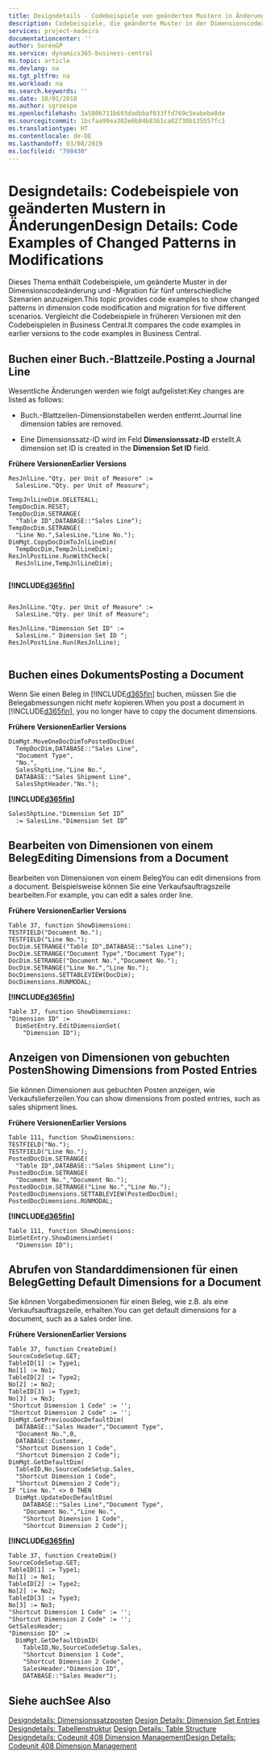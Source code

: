 ```yaml
---
title: Designdetails ‑ Codebeispiele von geänderten Mustern in Änderungen | Microsoft Docs
description: Codebeispiele, die geänderte Muster in der Dimensionscodeänderung und -Migration für fünf unterschiedliche Szenarien anzuzeigen. Vergleicht die Codebeispiele in früheren Versionen mit den Codebeispielen in Business Central.
services: project-madeira
documentationcenter: ''
author: SorenGP
ms.service: dynamics365-business-central
ms.topic: article
ms.devlang: na
ms.tgt_pltfrm: na
ms.workload: na
ms.search.keywords: ''
ms.date: 10/01/2018
ms.author: sgroespe
ms.openlocfilehash: 3a5806711b693dadbbaf033ffd769c5eabebe8de
ms.sourcegitcommit: 1bcfaa99ea302e6b84b8361ca02730b135557fc1
ms.translationtype: HT
ms.contentlocale: de-DE
ms.lasthandoff: 03/08/2019
ms.locfileid: "798430"
---
```

# <a name="design-details-code-examples-of-changed-patterns-in-modifications"></a><span data-ttu-id="b33cd-104">Designdetails: Codebeispiele von geänderten Mustern in Änderungen</span><span class="sxs-lookup"><span data-stu-id="b33cd-104">Design Details: Code Examples of Changed Patterns in Modifications</span></span>
<span data-ttu-id="b33cd-105">Dieses Thema enthält Codebeispiele, um geänderte Muster in der Dimensionscodeänderung und -Migration für fünf unterschiedliche Szenarien anzuzeigen.</span><span class="sxs-lookup"><span data-stu-id="b33cd-105">This topic provides code examples to show changed patterns in dimension code modification and migration for five different scenarios.</span></span> <span data-ttu-id="b33cd-106">Vergleicht die Codebeispiele in früheren Versionen mit den Codebeispielen in Business Central.</span><span class="sxs-lookup"><span data-stu-id="b33cd-106">It compares the code examples in earlier versions to the code examples in Business Central.</span></span>

## <a name="posting-a-journal-line"></a><span data-ttu-id="b33cd-107">Buchen einer Buch.-Blattzeile.</span><span class="sxs-lookup"><span data-stu-id="b33cd-107">Posting a Journal Line</span></span>  
<span data-ttu-id="b33cd-108">Wesentliche Änderungen werden wie folgt aufgelistet:</span><span class="sxs-lookup"><span data-stu-id="b33cd-108">Key changes are listed as follows:</span></span>  
  
- <span data-ttu-id="b33cd-109">Buch.-Blattzeilen-Dimensionstabellen werden entfernt.</span><span class="sxs-lookup"><span data-stu-id="b33cd-109">Journal line dimension tables are removed.</span></span>  
  
- <span data-ttu-id="b33cd-110">Eine Dimensionssatz-ID wird im Feld **Dimensionssatz-ID** erstellt.</span><span class="sxs-lookup"><span data-stu-id="b33cd-110">A dimension set ID is created in the **Dimension Set ID** field.</span></span>  
  
<span data-ttu-id="b33cd-111">**Frühere Versionen**</span><span class="sxs-lookup"><span data-stu-id="b33cd-111">**Earlier Versions**</span></span>  
  
```  
ResJnlLine."Qty. per Unit of Measure" :=   
  SalesLine."Qty. per Unit of Measure";  
  
TempJnlLineDim.DELETEALL;  
TempDocDim.RESET;  
TempDocDim.SETRANGE(  
  "Table ID",DATABASE::"Sales Line");  
TempDocDim.SETRANGE(  
  "Line No.",SalesLine."Line No.");  
DimMgt.CopyDocDimToJnlLineDim(  
  TempDocDim,TempJnlLineDim);  
ResJnlPostLine.RunWithCheck(  
  ResJnlLine,TempJnlLineDim);  
  
```  
  
 **[!INCLUDE[d365fin](includes/d365fin_md.md)]**  
  
```  
  
ResJnlLine."Qty. per Unit of Measure" :=   
  SalesLine."Qty. per Unit of Measure";  
  
ResJnlLine."Dimension Set ID" :=   
  SalesLine." Dimension Set ID ";  
ResJnlPostLine.Run(ResJnlLine);  
  
```  
  
## <a name="posting-a-document"></a><span data-ttu-id="b33cd-112">Buchen eines Dokuments</span><span class="sxs-lookup"><span data-stu-id="b33cd-112">Posting a Document</span></span>  
 <span data-ttu-id="b33cd-113">Wenn Sie einen Beleg in [!INCLUDE[d365fin](includes/d365fin_md.md)] buchen, müssen Sie die Belegabmessungen nicht mehr kopieren.</span><span class="sxs-lookup"><span data-stu-id="b33cd-113">When you post a document in [!INCLUDE[d365fin](includes/d365fin_md.md)], you no longer have to copy the document dimensions.</span></span>  
  
 <span data-ttu-id="b33cd-114">**Frühere Versionen**</span><span class="sxs-lookup"><span data-stu-id="b33cd-114">**Earlier Versions**</span></span>  
  
```  
DimMgt.MoveOneDocDimToPostedDocDim(  
  TempDocDim,DATABASE::"Sales Line",  
  "Document Type",  
  "No.",  
  SalesShptLine."Line No.",  
  DATABASE::"Sales Shipment Line",  
  SalesShptHeader."No.");  
```  
  
 **[!INCLUDE[d365fin](includes/d365fin_md.md)]**  
  
```  
SalesShptLine."Dimension Set ID”  
  := SalesLine."Dimension Set ID”  
```  
  
## <a name="editing-dimensions-from-a-document"></a><span data-ttu-id="b33cd-115">Bearbeiten von Dimensionen von einem Beleg</span><span class="sxs-lookup"><span data-stu-id="b33cd-115">Editing Dimensions from a Document</span></span>  
 <span data-ttu-id="b33cd-116">Bearbeiten von Dimensionen von einem Beleg</span><span class="sxs-lookup"><span data-stu-id="b33cd-116">You can edit dimensions from a document.</span></span> <span data-ttu-id="b33cd-117">Beispielsweise können Sie eine Verkaufsauftragszeile bearbeiten.</span><span class="sxs-lookup"><span data-stu-id="b33cd-117">For example, you can edit a sales order line.</span></span>  
  
 <span data-ttu-id="b33cd-118">**Frühere Versionen**</span><span class="sxs-lookup"><span data-stu-id="b33cd-118">**Earlier Versions**</span></span>  
  
```  
Table 37, function ShowDimensions:  
TESTFIELD("Document No.");  
TESTFIELD("Line No.");  
DocDim.SETRANGE("Table ID",DATABASE::"Sales Line");  
DocDim.SETRANGE("Document Type","Document Type");  
DocDim.SETRANGE("Document No.","Document No.");  
DocDim.SETRANGE("Line No.","Line No.");  
DocDimensions.SETTABLEVIEW(DocDim);  
DocDimensions.RUNMODAL;  
```  
  
 **[!INCLUDE[d365fin](includes/d365fin_md.md)]**  
  
```  
Table 37, function ShowDimensions:  
"Dimension ID" :=   
  DimSetEntry.EditDimensionSet(  
    "Dimension ID");  
```  
  
## <a name="showing-dimensions-from-posted-entries"></a><span data-ttu-id="b33cd-119">Anzeigen von Dimensionen von gebuchten Posten</span><span class="sxs-lookup"><span data-stu-id="b33cd-119">Showing Dimensions from Posted Entries</span></span>  
 <span data-ttu-id="b33cd-120">Sie können Dimensionen aus gebuchten Posten anzeigen, wie Verkaufslieferzeilen.</span><span class="sxs-lookup"><span data-stu-id="b33cd-120">You can show dimensions from posted entries, such as sales shipment lines.</span></span>  
  
 <span data-ttu-id="b33cd-121">**Frühere Versionen**</span><span class="sxs-lookup"><span data-stu-id="b33cd-121">**Earlier Versions**</span></span>  
  
```  
Table 111, function ShowDimensions:  
TESTFIELD("No.");  
TESTFIELD("Line No.");  
PostedDocDim.SETRANGE(  
  "Table ID",DATABASE::"Sales Shipment Line");  
PostedDocDim.SETRANGE(  
  "Document No.","Document No.");  
PostedDocDim.SETRANGE("Line No.","Line No.");  
PostedDocDimensions.SETTABLEVIEW(PostedDocDim);  
PostedDocDimensions.RUNMODAL;  
```  
  
 **[!INCLUDE[d365fin](includes/d365fin_md.md)]**  
  
```  
Table 111, function ShowDimensions:  
DimSetEntry.ShowDimensionSet(  
  "Dimension ID");  
```  
  
## <a name="getting-default-dimensions-for-a-document"></a><span data-ttu-id="b33cd-122">Abrufen von Standarddimensionen für einen Beleg</span><span class="sxs-lookup"><span data-stu-id="b33cd-122">Getting Default Dimensions for a Document</span></span>  
 <span data-ttu-id="b33cd-123">Sie können Vorgabedimensionen für einen Beleg, wie z.B. als eine Verkaufsauftragszeile, erhalten.</span><span class="sxs-lookup"><span data-stu-id="b33cd-123">You can get default dimensions for a document, such as a sales order line.</span></span>  
  
 <span data-ttu-id="b33cd-124">**Frühere Versionen**</span><span class="sxs-lookup"><span data-stu-id="b33cd-124">**Earlier Versions**</span></span>  
  
```  
Table 37, function CreateDim()  
SourceCodeSetup.GET;  
TableID[1] := Type1;  
No[1] := No1;  
TableID[2] := Type2;  
No[2] := No2;  
TableID[3] := Type3;  
No[3] := No3;  
"Shortcut Dimension 1 Code" := '';  
"Shortcut Dimension 2 Code" := '';  
DimMgt.GetPreviousDocDefaultDim(  
  DATABASE::"Sales Header","Document Type",  
  "Document No.",0,  
  DATABASE::Customer,  
  "Shortcut Dimension 1 Code",  
  "Shortcut Dimension 2 Code");  
DimMgt.GetDefaultDim(  
  TableID,No,SourceCodeSetup.Sales,  
  "Shortcut Dimension 1 Code",  
  "Shortcut Dimension 2 Code");  
IF "Line No." <> 0 THEN  
  DimMgt.UpdateDocDefaultDim(  
    DATABASE::"Sales Line","Document Type",  
    "Document No.","Line No.",  
    "Shortcut Dimension 1 Code",  
    "Shortcut Dimension 2 Code");  
```  
  
 **[!INCLUDE[d365fin](includes/d365fin_md.md)]**  
  
```  
Table 37, function CreateDim()  
SourceCodeSetup.GET;  
TableID[1] := Type1;  
No[1] := No1;  
TableID[2] := Type2;  
No[2] := No2;  
TableID[3] := Type3;  
No[3] := No3;  
"Shortcut Dimension 1 Code" := '';  
"Shortcut Dimension 2 Code" := '';  
GetSalesHeader;  
"Dimension ID" :=  
  DimMgt.GetDefaultDimID(  
    TableID,No,SourceCodeSetup.Sales,  
    "Shortcut Dimension 1 Code",  
    "Shortcut Dimension 2 Code",  
    SalesHeader."Dimension ID",  
    DATABASE::"Sales Header");

```  

## <a name="see-also"></a><span data-ttu-id="b33cd-125">Siehe auch</span><span class="sxs-lookup"><span data-stu-id="b33cd-125">See Also</span></span>  
<span data-ttu-id="b33cd-126">[Designdetails: Dimensionssatzposten](design-details-dimension-set-entries.md) </span><span class="sxs-lookup"><span data-stu-id="b33cd-126">[Design Details: Dimension Set Entries](design-details-dimension-set-entries.md) </span></span>  
<span data-ttu-id="b33cd-127">[Designdetails: Tabellenstruktur](design-details-table-structure.md) </span><span class="sxs-lookup"><span data-stu-id="b33cd-127">[Design Details: Table Structure](design-details-table-structure.md) </span></span>  
[<span data-ttu-id="b33cd-128">Designdetails: Codeunit 408 Dimension Management</span><span class="sxs-lookup"><span data-stu-id="b33cd-128">Design Details: Codeunit 408 Dimension Management</span></span>](design-details-codeunit-408-dimension-management.md)